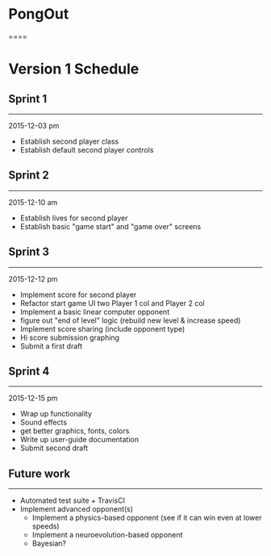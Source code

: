 PongOut
====
====

Version 1 Schedule
====


Sprint 1
----
----

2015-12-03 pm
   * Establish second player class
   * Establish default second player controls

Sprint 2
----
----

2015-12-10 am

   * Establish lives for second player
   * Establish basic "game start" and "game over" screens

Sprint 3
----
----

2015-12-12 pm

   * Implement score for second player
   * Refactor start game UI two Player 1 col and Player 2 col
   * Implement a basic linear computer opponent
   * figure out "end of level" logic (rebuild new level & increase speed)
   * Implement score sharing (include opponent type)
   * Hi score submission graphing
   * Submit a first draft


Sprint 4
----
----

2015-12-15 pm

   * Wrap up functionality
   * Sound effects
   * get better graphics, fonts, colors
   * Write up user-guide documentation
   * Submit second draft


Future work
----
----

   * Automated test suite + TravisCI
   * Implement advanced opponent(s)
      * Implement a physics-based opponent (see if it can win even at lower speeds)
      * Implement a neuroevolution-based opponent
      * Bayesian?